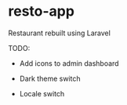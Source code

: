# resto-app

Restaurant rebuilt using Laravel

TODO:

-   Add icons to admin dashboard

-   Dark theme switch

-   Locale switch
